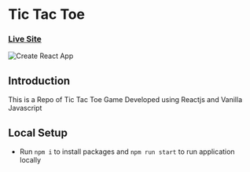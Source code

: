 # Tic Tac Toe

### [Live Site](https://tic-tac-toe-498k.onrender.com/)

![Create React App](https://i.postimg.cc/vZDPWpcp/game.png)

## Introduction

This is a Repo of Tic Tac Toe Game Developed using Reactjs and Vanilla Javascript

## Local Setup

- Run ```npm i``` to install packages and ```npm run start``` to run application locally 
